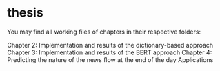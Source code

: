 # thesis

You may find all working files of chapters in their respective folders:

Chapter 2: Implementation and results of the dictionary-based approach
Chapter 3: Implementation and results of the BERT approach
Chapter 4: Predicting the nature of the news flow at the end of the day
Applications

